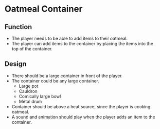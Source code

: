 # Oatmeal Container
## Function
- The player needs to be able to add items to their oatmeal.
- The player can add items to the container by placing the items into the top of the container.


## Design
- There should be a large container in front of the player.
- The container could be any large container.
  - Large pot
  - Cauldron
  - Comically large bowl
  - Metal drum
- Container should be above a heat source, since the player is cooking oatmeal.
- A sound and animation should play when the player adds an item to the container.